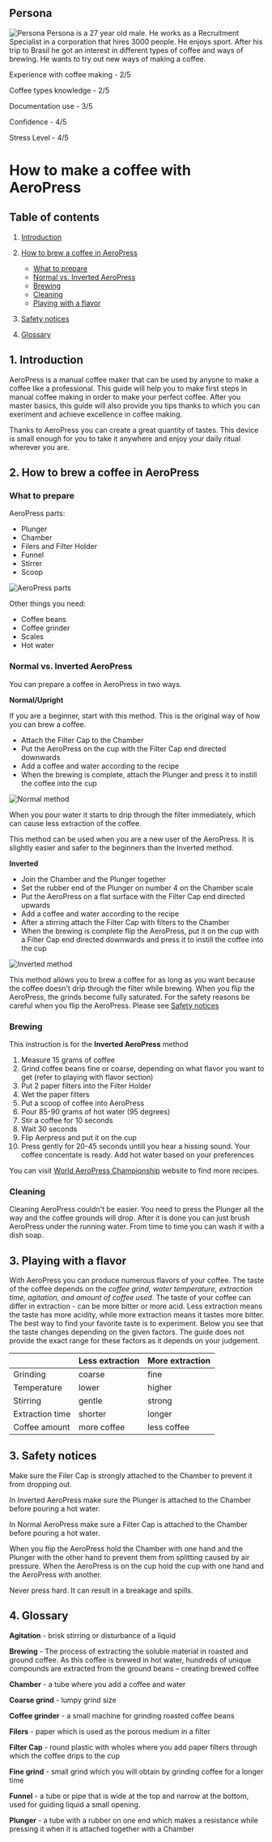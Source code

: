 ## Persona
![Persona](./persona.jpg)
Persona is a 27 year old male. He works as a Recruitment Specialist in a corporation that hires 3000 people. He enjoys sport.  After his trip to Brasil he got an interest in different types of coffee and ways of brewing. He wants to try out new ways of making a coffee. 

Experience with coffee making - 2/5 

Coffee types knowledge - 2/5

Documentation use - 3/5

Confidence - 4/5

Stress Level - 4/5


# How to make a coffee with AeroPress
## Table of contents
1. [Introduction](##1.-Introdutcion)

2. [How to brew a coffee in AeroPress](How-to-brew-a-coffee-in-AeroPress)
   - [What to prepare](###-What-to-prepare)
   - [ Normal vs. Inverted AeroPress](###-Normal-vs.-Inverted-AeroPress)
   - [Brewing](###Brewing)
   - [Cleaning](###Cleaning)
   - [Playing with a flavor](###Playing-with-a-flavor)

3. [Safety notices](##Safety-notices)
4. [Glossary](##Glossary)
 


## **1. Introduction**

AeroPress is a manual coffee maker that can be used by anyone to make a coffee like a professional. This guide will help you to make first steps in manual coffee making in order to make your perfect coffee. After you master basics, this guide will also provide you tips thanks to which you can exeriment and  achieve excellence in coffee making.

Thanks to AeroPress you can create a great quantity of tastes. This device is small enough for you to take it anywhere and enjoy your daily ritual wherever you are.

## **2. How to brew a coffee in AeroPress**

### **What to prepare**

AeroPress parts:
- Plunger
- Chamber
- Filers and Filter Holder
- Funnel
- Stirrer
- Scoop

![AeroPress parts](./Aeropress.jpg)

Other things you need: 
 - Coffee beans 
- Coffee grinder 
- Scales 
- Hot water

### **Normal vs. Inverted AeroPress** 
You can prepare a coffee in AeroPress in two ways.

**Normal/Upright** 

If you are a beginner, start with this method. This is the original way of how you can brew a coffee.
- Attach the Filter Cap to the Chamber
- Put the AeroPress on the cup with the Filter Cap end directed downwards
- Add a coffee and water according to the recipe
- When the brewing is complete, attach the Plunger and press it to instill the coffee into the cup

![Normal method](./AeroPress-Original-Coffee-Maker_700x.jpg)

When you pour water it starts to drip through the filter immediately, which can cause less extraction of the coffee.

This method can be used when you are a new user of the AeroPress. It is slightly easier and safer to the beginners than the Inverted method.


**Inverted**

- Join the Chamber and the Plunger together
- Set the rubber end of the Plunger on number 4 on the Chamber scale
- Put the AeroPress on a flat surface with the Filter Cap end directed upwards
- Add a coffee and water according to the recipe
- After a stirring attach the Filter Cap with filters to the Chamber
- When the brewing is complete flip the AeroPress, put it on the cup with a Filter Cap end directed downwards and press it to instill the coffee into the cup

![Inverted method](./inverted_aeropress.jpeg)

This method allows you to brew a coffee for as long as you want because the coffee doesn't drip through the filter while brewing. When you flip the AeroPress, the grinds become fully saturated. For the safety reasons be careful when you flip the AeroPress. Please see  [Safety notices](##Safety-notices) 

### **Brewing**
This instruction is for the **Inverted AeroPress** method
1. Measure 15 grams of coffee
2. Grind coffee beans fine or coarse, depending on what flavor you want to get (refer to playing with flavor section)
3. Put 2 paper filters into the Filter Holder
4. Wet the paper filters
5. Put a scoop of coffee into AeroPress
6. Pour 85-90 grams of hot water (95 degrees) 
7. Stir a coffee for 10 seconds
8. Wait 30 seconds
9. Flip Aerpress and put it on the cup
10. Press gently for 20-45 seconds untill you hear a hissing sound. Your coffee concentate is ready. Add hot water based on your preferences

You can visit [World AeroPress Championship](https://aeropress.com/pages/wac-recipes) website to find more recipes.
### **Cleaning**

Cleaning AeroPress couldn't be easier. You need to press the Plunger all the way and the coffee grounds will drop. After it is done you can just brush AeroPress under the running water. From time to time you can wash it with a dish soap.


## **3. Playing with a flavor**

With AeroPress you can produce numerous flavors of your coffee. The taste of the coffee depends on the *coffee grind, water temperature, extraction time, agitation, and amount of coffee used*. The taste of your coffee can differ in extraction - can be more bitter or more acid. Less extraction means the taste has more acidity, while more extraction means it tastes more bitter. The best way to find your favorite taste is to experiment. Below you see that the taste changes depending on the given factors. The guide does not provide the exact range for these factors as it depends on your judgement.

|            | Less extraction | More extraction |
|------------|----|-----------------|
| Grinding |	coarse	      | fine             |
|Temperature |	lower		|		 	higher|
|Stirring	|gentle			|		strong				
Extraction time |	shorter	|				longer
Coffee amount|	more coffee	|			less coffee



## **3. Safety notices**

Make sure the Filer Cap is strongly attached to the Chamber to prevent it from dropping out. 

In Inverted AeroPress make sure the Plunger is attached to the Chamber before pouring a hot water.

In Normal AeroPress make sure a Filter Cap is attached to the Chamber before pouring a hot water.

When you flip the AeroPress hold the Chamber with one hand and the Plunger with the other hand to prevent them from splitting caused by air pressure. When the AeroPress is on the cup hold the cup with one hand and the AeroPress with another.

Never press hard. It can result in a breakage and spills.



## **4. Glossary**

**Agitation** - brisk stirring or disturbance of a liquid

**Brewing** - The process of extracting the soluble material in roasted and ground coffee. As this coffee is brewed in hot water, hundreds of unique compounds are extracted from the ground beans – creating brewed coffee

**Chamber** - a tube where you add a coffee and water

**Coarse grind** - lumpy grind size 

**Coffee grinder** - a small machine for grinding roasted coffee beans

**Filers** - paper which is used as the porous medium in a filter

**Filter Cap** - round plastic with wholes where you add paper filters through which the coffee drips to the cup 

**Fine grind** -  small grind which you will obtain by grinding coffee for a longer time

**Funnel** - a tube or pipe that is wide at the top and narrow at the bottom, used for guiding liquid a small opening.

**Plunger** - a tube with a rubber on one end which makes a resistance while pressing it when it is attached together with a Chamber




